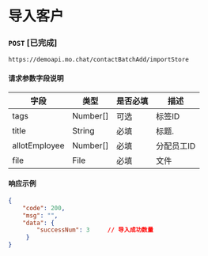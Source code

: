 # 导入客户
### `POST`  [已完成]
```
https://demoapi.mo.chat/contactBatchAdd/importStore
```

#### 请求参数字段说明

| 字段  | 类型 | 是否必填 | 描述|
| ------------- | ------------- | ------------------ | ------------------ |
| tags  | Number[]  | 可选 | 标签ID |
| title  | String  | 必填 | 标题. |
| allotEmployee  | Number[]  | 必填 | 分配员工ID |
| file  | File  | 必填 | 文件 |


#### 响应示例

```json
{
    "code": 200,
    "msg": "",
    "data": {
        "successNum": 3     // 导入成功数量
     }
}
```